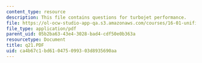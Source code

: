 ```yaml
---
content_type: resource
description: This file contains questions for turbojet performance.
file: https://ol-ocw-studio-app-qa.s3.amazonaws.com/courses/16-01-unified-engineering-i-ii-iii-iv-fall-2005-spring-2006/ca4b67c1bd610475099303d8935690aa_q21.PDF
file_type: application/pdf
parent_uid: 05b2ba63-43e4-3028-bad4-cdf50e0b363a
resourcetype: Document
title: q21.PDF
uid: ca4b67c1-bd61-0475-0993-03d8935690aa
---
```

